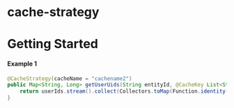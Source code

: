# cache-strategy

# Getting Started

#### Example 1
```java
@CacheStrategy(cacheName = "cachename2")
public Map<String, Long> getUserUids(String entityId, @CacheKey List<String> userIds) {
    return userIds.stream().collect(Collectors.toMap(Function.identity(), userId -> System.nanoTime()));
}
```

